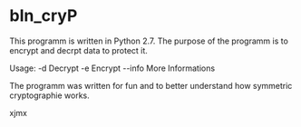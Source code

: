 # bIn_cryP
 This programm is written in Python 2.7. The purpose of the programm is to 
 encrypt and decrpt data to protect it.
 
 Usage:
 -d        Decrypt
 -e        Encrypt
 --info    More Informations

 The programm was written for fun and to better understand how symmetric cryptographie 
 works.
 
xjmx
